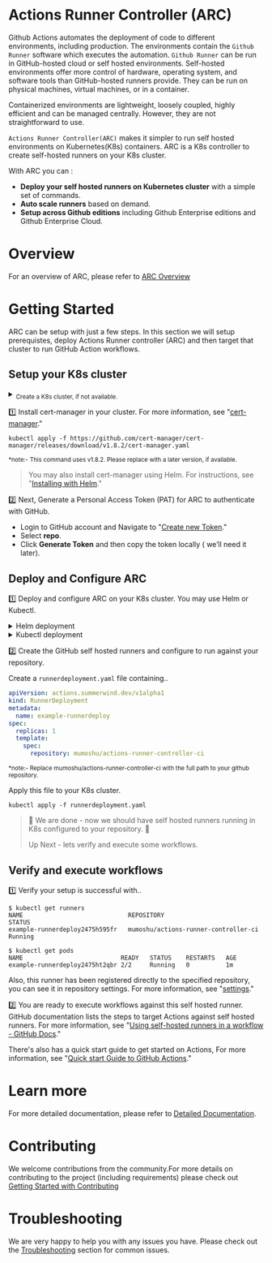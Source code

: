 # Actions Runner Controller (ARC)


Github Actions automates the deployment of code to different environments, including production. The environments contain the `Github Runner` software which executes the automation. `Github Runner` can be run in GitHub-hosted cloud or self hosted environments. Self-hosted environments offer more control of hardware, operating system, and software tools than GitHub-hosted runners provide. They can be run on physical machines, virtual machines, or  in a container. 

Containerized environments are lightweight, loosely coupled, highly efficient and can be managed centrally. However, they are not straightforward to use. 

`Actions Runner Controller(ARC)` makes it simpler to run self hosted environments on Kubernetes(K8s) containers. ARC is a K8s controller to create self-hosted runners on your K8s cluster.

With ARC you can : 
- **Deploy your self hosted runners on Kubernetes cluster** with a simple set of commands.
- **Auto scale runners** based on demand.
- **Setup across Github editions** including Github Enterprise editions and Github Enterprise Cloud.
 


 
# Overview

For an overview of ARC, please refer to [ARC Overview](https://github.com/actions-runner-controller/actions-runner-controller/blob/master/Actions-Runner-Controller-Overview.md)

# Getting Started
ARC can be setup with just a few steps. In this section we will setup prerequistes, deploy Actions Runner controller (ARC) and then target that cluster to run GitHub Action workflows.


## Setup your K8s cluster

<details><summary><sub>Create a K8s cluster, if not available.</sub></summary>
   <sub>
If you don't have a K8s cluster, you can install a local environment using minikube. For more information, see <a href="https://minikube.sigs.k8s.io/docs/start/">"Installing minikube."</a>
   </sub>
</details>

:one: Install cert-manager in your cluster. For more information, see "[cert-manager](https://cert-manager.io/docs/installation/)."

```shell
kubectl apply -f https://github.com/cert-manager/cert-manager/releases/download/v1.8.2/cert-manager.yaml
```
<sub> *note:- This command uses v1.8.2. Please replace with a later version, if available.</sub>


>You may also install cert-manager using Helm. For instructions, see "[Installing with Helm](https://cert-manager.io/docs/installation/helm/#installing-with-helm)."


:two: Next, Generate a Personal Access Token (PAT) for ARC to authenticate with GitHub.
   - Login to GitHub account and Navigate to "[Create new Token](https://github.com/settings/tokens/new)."
   - Select  **repo**.
   - Click **Generate Token** and then copy the token locally ( we’ll need it later).




## Deploy and Configure ARC
1️⃣ Deploy  and configure ARC on your K8s cluster. You may use Helm or Kubectl.


<details><summary>Helm deployment</summary>

##### Add repository
```shell
helm repo add actions-runner-controller https://actions-runner-controller.github.io/actions-runner-controller
```

##### Install Helm chart
```shell
helm upgrade --install --namespace actions-runner-system --create-namespace\
  --set=authSecret.create=true\
  --set=authSecret.github_token="REPLACE_YOUR_TOKEN_HERE"\
  --wait actions-runner-controller actions-runner-controller/actions-runner-controller
```
<sub> *note:- Replace REPLACE_YOUR_TOKEN_HERE with your PAT that was generated in Step 1 </sub>
</details>

<details><summary>Kubectl deployment</summary>

##### Deploy ARC
```shell
kubectl apply -f \
https://github.com/actions-runner-controller/actions-runner-controller/\
releases/download/v0.22.0/actions-runner-controller.yaml
```
<sub> *note:- Replace "v0.22.0" with the version you wish to deploy </sub>
 

##### Configure Personal Access Token
```shell
kubectl create secret generic controller-manager \
    -n actions-runner-system \
    --from-literal=github_token=REPLACE_YOUR_TOKEN_HERE
````
<sub> *note:- Replace REPLACE_YOUR_TOKEN_HERE with your PAT that was generated in Step 1. </sub>
  
  </details>

2️⃣ Create the GitHub self hosted runners and configure to run against your repository.

Create a `runnerdeployment.yaml` file containing..

```yaml
apiVersion: actions.summerwind.dev/v1alpha1
kind: RunnerDeployment
metadata:
  name: example-runnerdeploy
spec:
  replicas: 1
  template:
    spec:
      repository: mumoshu/actions-runner-controller-ci
````
<sub> *note:- Replace mumoshu/actions-runner-controller-ci with the full path to your github repository. </sub>

Apply this file to your K8s cluster.
```shell
kubectl apply -f runnerdeployment.yaml
````
 

>
>🎉 We are done - now we should have self hosted runners running in K8s configured to your repository.  🎉
> 
> Up Next - lets verify and execute some workflows.
 
## Verify and execute workflows
:one: Verify your setup is successful with.. 
```shell
$ kubectl get runners
NAME                             REPOSITORY                             STATUS
example-runnerdeploy2475h595fr   mumoshu/actions-runner-controller-ci   Running

$ kubectl get pods
NAME                           READY   STATUS    RESTARTS   AGE
example-runnerdeploy2475ht2qbr 2/2     Running   0          1m
````
Also, this runner has been registered directly to the specified repository, you can see it in repository settings. For more information, see "[settings](https://docs.github.com/en/actions/hosting-your-own-runners/monitoring-and-troubleshooting-self-hosted-runners#checking-the-status-of-a-self-hosted-runner)."

:two: You are ready to execute workflows against this self hosted runner. 
GitHub documentation lists the steps to target Actions against self hosted runners. For more information, see "[Using self-hosted runners in a workflow - GitHub Docs](https://docs.github.com/en/actions/hosting-your-own-runners/using-self-hosted-runners-in-a-workflow#using-self-hosted-runners-in-a-workflow)."

There's also has a quick start guide to get started on Actions, For more information, see "[Quick start Guide to GitHub Actions](https://docs.github.com/en/actions/quickstart)."



# Learn more
For more detailed documentation, please refer to [Detailed Documentation](https://github.com/actions-runner-controller/actions-runner-controller/blob/master/QuickStartGuide.md). 


# Contributing
We welcome contributions from the community.For more details on contributing to the project (including requirements) please check out [Getting Started with Contributing](https://github.com/actions-runner-controller/actions-runner-controller/blob/master/CONTRIBUTING.md)

# Troubleshooting
We are very happy to help you with any issues you have. Please check out the [Troubleshooting](https://github.com/actions-runner-controller/actions-runner-controller/blob/master/TROUBLESHOOTING.md) section for common issues.
